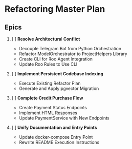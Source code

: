 # Refactoring Master Plan

## Epics

1. [ ] **Resolve Architectural Conflict**
   - Decouple Telegram Bot from Python Orchestration
   - Refactor ModelOrchestrator to ProjectHelpers Library
   - Create CLI for Roo Agent Integration
   - Update Roo Rules to Use CLI

2. [ ] **Implement Persistent Codebase Indexing**
   - Execute Existing Refactor Plan
   - Generate and Apply pgvector Migration

3. [ ] **Complete Credit Purchase Flow**
   - Create Payment Status Endpoints
   - Implement HTML Responses
   - Update PaymentService with New Endpoints

4. [ ] **Unify Documentation and Entry Points**
   - Update docker-compose Entry Point
   - Rewrite README Execution Instructions